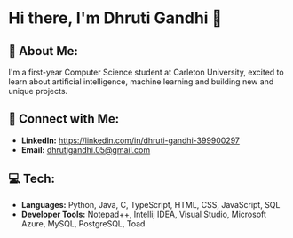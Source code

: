 # Hi there, I'm Dhruti Gandhi 👋

## 💫 About Me:
I'm a first-year Computer Science student at Carleton University, excited to learn about artificial intelligence, machine learning and building new and unique projects.

## 🔗 Connect with Me:
- **LinkedIn:** https://linkedin.com/in/dhruti-gandhi-399900297
- **Email:** dhrutigandhi.05@gmail.com

## 💻 Tech:
- **Languages:** Python, Java, C, TypeScript, HTML, CSS, JavaScript, SQL
- **Developer Tools:** Notepad++, Intellij IDEA, Visual Studio, Microsoft Azure, MySQL, PostgreSQL, Toad
